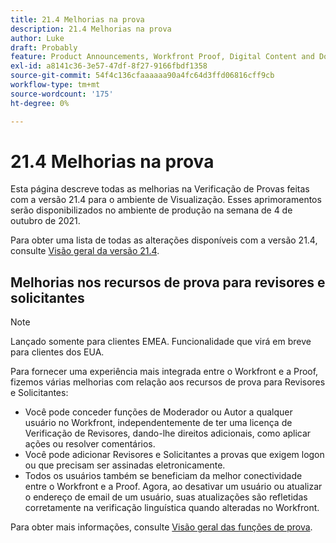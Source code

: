 ```yaml
---
title: 21.4 Melhorias na prova
description: 21.4 Melhorias na prova
author: Luke
draft: Probably
feature: Product Announcements, Workfront Proof, Digital Content and Documents
exl-id: a8141c36-3e57-47df-8f27-9166fbdf1358
source-git-commit: 54f4c136cfaaaaaa90a4fc64d3ffd06816cff9cb
workflow-type: tm+mt
source-wordcount: '175'
ht-degree: 0%

---
```


# 21.4 Melhorias na prova

Esta página descreve todas as melhorias na Verificação de Provas feitas com a versão 21.4 para o ambiente de Visualização. Esses aprimoramentos serão disponibilizados no ambiente de produção na semana de 4 de outubro de 2021.

Para obter uma lista de todas as alterações disponíveis com a versão 21.4, consulte [Visão geral da versão 21.4](../../../product-announcements/product-releases/21.4-release-activity/21.4-release-overview.md).

## Melhorias nos recursos de prova para revisores e solicitantes

>[!NOTE]
>
>Lançado somente para clientes EMEA. Funcionalidade que virá em breve para clientes dos EUA.

Para fornecer uma experiência mais integrada entre o Workfront e a Proof, fizemos várias melhorias com relação aos recursos de prova para Revisores e Solicitantes:

* Você pode conceder funções de Moderador ou Autor a qualquer usuário no Workfront, independentemente de ter uma licença de Verificação de Revisores, dando-lhe direitos adicionais, como aplicar ações ou resolver comentários.
* Você pode adicionar Revisores e Solicitantes a provas que exigem logon ou que precisam ser assinadas eletronicamente.
* Todos os usuários também se beneficiam da melhor conectividade entre o Workfront e a Proof. Agora, ao desativar um usuário ou atualizar o endereço de email de um usuário, suas atualizações são refletidas corretamente na verificação linguística quando alteradas no Workfront.

Para obter mais informações, consulte [Visão geral das funções de prova](../../../review-and-approve-work/proofing/proofing-overview/proof-roles.md).
